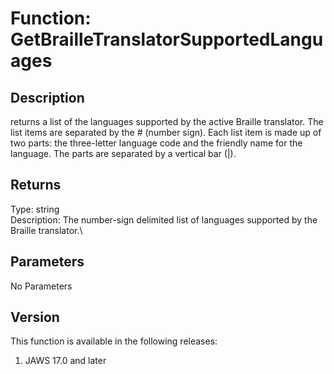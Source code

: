 # Function: GetBrailleTranslatorSupportedLanguages

## Description

returns a list of the languages supported by the active Braille
translator. The list items are separated by the \# (number sign). Each
list item is made up of two parts: the three-letter language code and
the friendly name for the language. The parts are separated by a
vertical bar (\|).

## Returns

Type: string\
Description: The number-sign delimited list of languages supported by
the Braille translator.\

## Parameters

No Parameters

## Version

This function is available in the following releases:

1.  JAWS 17.0 and later

